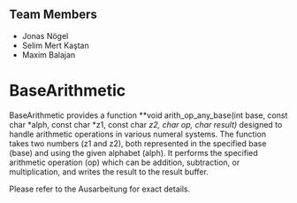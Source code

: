 ## Team Members

- Jonas Nögel
- Selim Mert Kaştan
- Maxim Balajan

# BaseArithmetic 

BaseArithmetic provides a function **void arith_op_any_base(int base, const char *alph, const char *z1, const char *z2, char op, char *result)** designed to handle arithmetic operations in various numeral systems. The function takes two numbers (z1 and z2), both represented in the specified base (base) and using the given alphabet (alph). It performs the specified arithmetic operation (op) which can be addition, subtraction, or multiplication, and writes the result to the result buffer.

Please refer to the Ausarbeitung for exact details.
